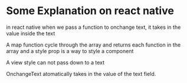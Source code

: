 # Some Explanation on react native
 in react native when we pass a function to onchange text, it takes in the value inside the text

 A map function cycle through the array and returns each function in the array and a style prop is a way to style a component

 A view style can not pass down to a text

 OnchangeText atomatically takes in the value of the text field.
